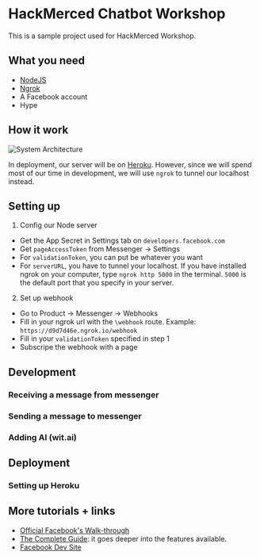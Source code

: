 # HackMerced Chatbot Workshop
This is a sample project used for HackMerced Workshop. 

## What you need

- [NodeJS](https://nodejs.org/en/)
- [Ngrok](https://ngrok.com/)
- A Facebook account
- Hype

## How it work

![System Architecture](http://i.imgur.com/BeSLBtw.png)

In deployment, our server will be on [Heroku](https://www.heroku.com/). However, since we will spend most of our time in development, we will use `ngrok` to tunnel our localhost instead.

## Setting up

1. Config our Node server
  - Get the App Secret in Settings tab on `developers.facebook.com`
  - Get `pageAccessToken` from Messenger -> Settings
  - For `validationToken`, you can put be whatever you want
  - For `serverURL`, you have to tunnel your localhost. If you have installed ngrok on your computer, type `ngrok http 5000` in the terminal. `5000` is the default port that you specify in your server.
  
2. Set up webhook
  - Go to Product -> Messenger -> Webhooks
  - Fill in your ngrok url with the `\webhook` route. Example: `https://d9d7d46e.ngrok.io/webhook`
  - Fill in your `validationToken` specified in step 1
  - Subscripe the webhook with a page
  
## Development

### Receiving a message from messenger

### Sending a message to messenger

### Adding AI (wit.ai)

## Deployment

### Setting up Heroku

## More tutorials + links

- [Official Facebook's Walk-through](https://developers.facebook.com/docs/messenger-platform/quickstart)
- [The Complete Guide](https://developers.facebook.com/docs/messenger-platform/implementation): it goes deeper into the features available.
- [Facebook Dev Site](https://developers.facebook.com/docs/messenger-platform/)
